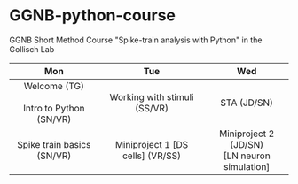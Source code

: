# GGNB-python-course
GGNB Short Method Course "Spike-train analysis with Python" in the Gollisch Lab

|Mon | Tue | Wed|
|:----:|:-----:|:----:|
|Welcome (TG) <br><br> Intro to Python (SN/VR) | Working with stimuli (SS/VR) | STA (JD/SN)|
|Spike train basics (SN/VR)| Miniproject 1 [DS cells] (VR/SS) | Miniproject  2 (JD/SN) <br>[LN neuron simulation]|
